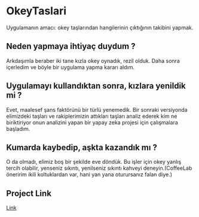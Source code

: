 # OkeyTaslari
Uygulamanın amacı: okey taşlarından hangilerinin çıktığının takibini yapmak.

## Neden yapmaya ihtiyaç duydum ?
Arkdaşımla beraber iki tane kızla okey oynadık, rezil olduk. Daha sonra içerledim ve böyle bir uygulama yapma kararı aldım.

## Uygulamayı kullandıktan sonra, kızlara yenildik mi ?
Evet, maalesef şans faktörünü bir türlü yenemedik. Bir sonraki versiyonda elimizdeki taşları ve rakiplerimizin attıkları taşları analiz ederek kim ne biriktiriyor onun analizini yapan bir yapay zeka projesi için çalışmalara başladım.

## Kumarda kaybedip, aşkta kazandık mı ?
O da olmadı, elimiz boş bir şekilde eve döndük. Bu işler için okey yanlış tercih olabilir, yenseniz sıkıntı, yenilseniz sıkıntı kahveyi deneyin.(CoffeeLab öneririm ikili koltuklardan var, hani yan yana oturursanız falan diye.)

## Project Link
[Link](https://incredible-selkie-041d97.netlify.app/)
